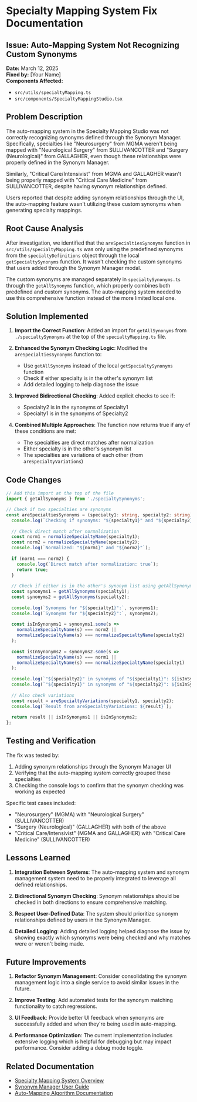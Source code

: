 # Specialty Mapping System Fix Documentation

## Issue: Auto-Mapping System Not Recognizing Custom Synonyms

**Date:** March 12, 2025  
**Fixed by:** [Your Name]  
**Components Affected:** 
- `src/utils/specialtyMapping.ts`
- `src/components/SpecialtyMappingStudio.tsx`

## Problem Description

The auto-mapping system in the Specialty Mapping Studio was not correctly recognizing synonyms defined through the Synonym Manager. Specifically, specialties like "Neurosurgery" from MGMA weren't being mapped with "Neurological Surgery" from SULLIVANCOTTER and "Surgery (Neurological)" from GALLAGHER, even though these relationships were properly defined in the Synonym Manager.

Similarly, "Critical Care/Intensivist" from MGMA and GALLAGHER wasn't being properly mapped with "Critical Care Medicine" from SULLIVANCOTTER, despite having synonym relationships defined.

Users reported that despite adding synonym relationships through the UI, the auto-mapping feature wasn't utilizing these custom synonyms when generating specialty mappings.

## Root Cause Analysis

After investigation, we identified that the `areSpecialtiesSynonyms` function in `src/utils/specialtyMapping.ts` was only using the predefined synonyms from the `specialtyDefinitions` object through the local `getSpecialtySynonyms` function. It wasn't checking the custom synonyms that users added through the Synonym Manager modal.

The custom synonyms are managed separately in `specialtySynonyms.ts` through the `getAllSynonyms` function, which properly combines both predefined and custom synonyms. The auto-mapping system needed to use this comprehensive function instead of the more limited local one.

## Solution Implemented

1. **Import the Correct Function**: Added an import for `getAllSynonyms` from `./specialtySynonyms` at the top of the `specialtyMapping.ts` file.

2. **Enhanced the Synonym Checking Logic**: Modified the `areSpecialtiesSynonyms` function to:
   - Use `getAllSynonyms` instead of the local `getSpecialtySynonyms` function
   - Check if either specialty is in the other's synonym list
   - Add detailed logging to help diagnose the issue

3. **Improved Bidirectional Checking**: Added explicit checks to see if:
   - Specialty2 is in the synonyms of Specialty1
   - Specialty1 is in the synonyms of Specialty2

4. **Combined Multiple Approaches**: The function now returns true if any of these conditions are met:
   - The specialties are direct matches after normalization
   - Either specialty is in the other's synonym list
   - The specialties are variations of each other (from `areSpecialtyVariations`)

## Code Changes

```typescript
// Add this import at the top of the file
import { getAllSynonyms } from './specialtySynonyms';

// Check if two specialties are synonyms
const areSpecialtiesSynonyms = (specialty1: string, specialty2: string): boolean => {
  console.log(`Checking if synonyms: "${specialty1}" and "${specialty2}"`);
  
  // Check direct match after normalization
  const norm1 = normalizeSpecialtyName(specialty1);
  const norm2 = normalizeSpecialtyName(specialty2);
  console.log(`Normalized: "${norm1}" and "${norm2}"`);
  
  if (norm1 === norm2) {
    console.log(`Direct match after normalization: true`);
    return true;
  }
  
  // Check if either is in the other's synonym list using getAllSynonyms from specialtySynonyms.ts
  const synonyms1 = getAllSynonyms(specialty1);
  const synonyms2 = getAllSynonyms(specialty2);
  
  console.log(`Synonyms for "${specialty1}":`, synonyms1);
  console.log(`Synonyms for "${specialty2}":`, synonyms2);
  
  const isInSynonyms1 = synonyms1.some(s => 
    normalizeSpecialtyName(s) === norm2 || 
    normalizeSpecialtyName(s) === normalizeSpecialtyName(specialty2)
  );
  
  const isInSynonyms2 = synonyms2.some(s => 
    normalizeSpecialtyName(s) === norm1 || 
    normalizeSpecialtyName(s) === normalizeSpecialtyName(specialty1)
  );
  
  console.log(`"${specialty2}" in synonyms of "${specialty1}": ${isInSynonyms1}`);
  console.log(`"${specialty1}" in synonyms of "${specialty2}": ${isInSynonyms2}`);
  
  // Also check variations
  const result = areSpecialtyVariations(specialty1, specialty2);
  console.log(`Result from areSpecialtyVariations: ${result}`);
  
  return result || isInSynonyms1 || isInSynonyms2;
};
```

## Testing and Verification

The fix was tested by:

1. Adding synonym relationships through the Synonym Manager UI
2. Verifying that the auto-mapping system correctly grouped these specialties
3. Checking the console logs to confirm that the synonym checking was working as expected

Specific test cases included:
- "Neurosurgery" (MGMA) with "Neurological Surgery" (SULLIVANCOTTER)
- "Surgery (Neurological)" (GALLAGHER) with both of the above
- "Critical Care/Intensivist" (MGMA and GALLAGHER) with "Critical Care Medicine" (SULLIVANCOTTER)

## Lessons Learned

1. **Integration Between Systems**: The auto-mapping system and synonym management system need to be properly integrated to leverage all defined relationships.

2. **Bidirectional Synonym Checking**: Synonym relationships should be checked in both directions to ensure comprehensive matching.

3. **Respect User-Defined Data**: The system should prioritize synonym relationships defined by users in the Synonym Manager.

4. **Detailed Logging**: Adding detailed logging helped diagnose the issue by showing exactly which synonyms were being checked and why matches were or weren't being made.

## Future Improvements

1. **Refactor Synonym Management**: Consider consolidating the synonym management logic into a single service to avoid similar issues in the future.

2. **Improve Testing**: Add automated tests for the synonym matching functionality to catch regressions.

3. **UI Feedback**: Provide better UI feedback when synonyms are successfully added and when they're being used in auto-mapping.

4. **Performance Optimization**: The current implementation includes extensive logging which is helpful for debugging but may impact performance. Consider adding a debug mode toggle.

## Related Documentation

- [Specialty Mapping System Overview](link-to-documentation)
- [Synonym Manager User Guide](link-to-documentation)
- [Auto-Mapping Algorithm Documentation](link-to-documentation) 